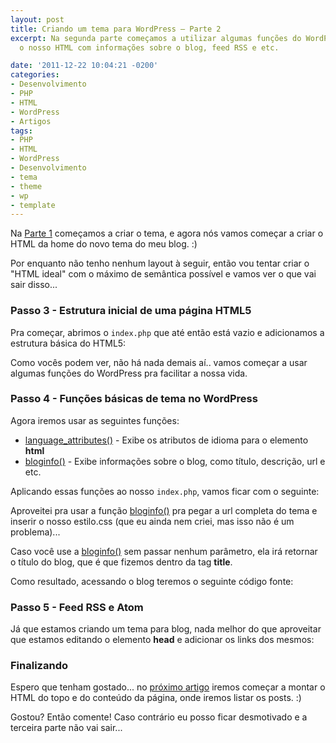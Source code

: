 ```yaml
---
layout: post
title: Criando um tema para WordPress – Parte 2
excerpt: Na segunda parte começamos a utilizar algumas funções do WordPress para alimentar
  o nosso HTML com informações sobre o blog, feed RSS e etc.

date: '2011-12-22 10:04:21 -0200'
categories:
- Desenvolvimento
- PHP
- HTML
- WordPress
- Artigos
tags:
- PHP
- HTML
- WordPress
- Desenvolvimento
- tema
- theme
- wp
- template
---
```

Na [Parte 1](/criando-um-tema-para-wordpress) começamos a criar o tema, e agora nós vamos começar a criar o HTML da home do novo tema do meu blog. :)

Por enquanto não tenho nenhum layout à seguir, então vou tentar criar o "HTML ideal" com o máximo de semântica possível e vamos ver o que vai sair disso...

### Passo 3 - Estrutura inicial de uma página HTML5
Pra começar, abrimos o <code>index.php</code> que até então está vazio e adicionamos a estrutura básica do HTML5:

<div data-gist-id="1507375" data-gist-show-loading="false"></div>

Como vocês podem ver, não há nada demais aí.. vamos começar a usar algumas funções do WordPress pra facilitar a nossa vida.

### Passo 4 - Funções básicas de tema no WordPress
Agora iremos usar as seguintes funções:


* [language_attributes()](http://codex.wordpress.org/Function_Reference/language_attributes) - Exibe os atributos de idioma para o elemento <strong>html</strong>
* [bloginfo()](http://codex.wordpress.org/Function_Reference/bloginfo) - Exibe informações sobre o blog, como título, descrição, url e etc.

Aplicando essas funções ao nosso <code>index.php</code>, vamos ficar com o seguinte:

<div data-gist-id="1507389" data-gist-show-loading="false"></div>

Aproveitei pra usar a função [bloginfo()](http://codex.wordpress.org/Function_Reference/bloginfo) pra pegar a url completa do tema e inserir o nosso estilo.css (que eu ainda nem criei, mas isso não é um problema)...

Caso você use a [bloginfo()](http://codex.wordpress.org/Function_Reference/bloginfo) sem passar nenhum parâmetro, ela irá retornar o título do blog, que é que fizemos dentro da tag <strong>title</strong>.

Como resultado, acessando o blog teremos o seguinte código fonte:

<div data-gist-id="1507401" data-gist-show-loading="false"></div>

### Passo 5 - Feed RSS e Atom
Já que estamos criando um tema para blog, nada melhor do que aproveitar que estamos editando o elemento <strong>head</strong> e adicionar os links dos mesmos:

<div data-gist-id="1507445" data-gist-show-loading="false"></div>

### Finalizando
Espero que tenham gostado... no [próximo artigo](/criando-um-tema-para-wordpress-parte-3) iremos começar a montar o HTML do topo e do conteúdo da página, onde iremos listar os posts. :)

Gostou? Então comente! Caso contrário eu posso ficar desmotivado e a terceira parte não vai sair...

